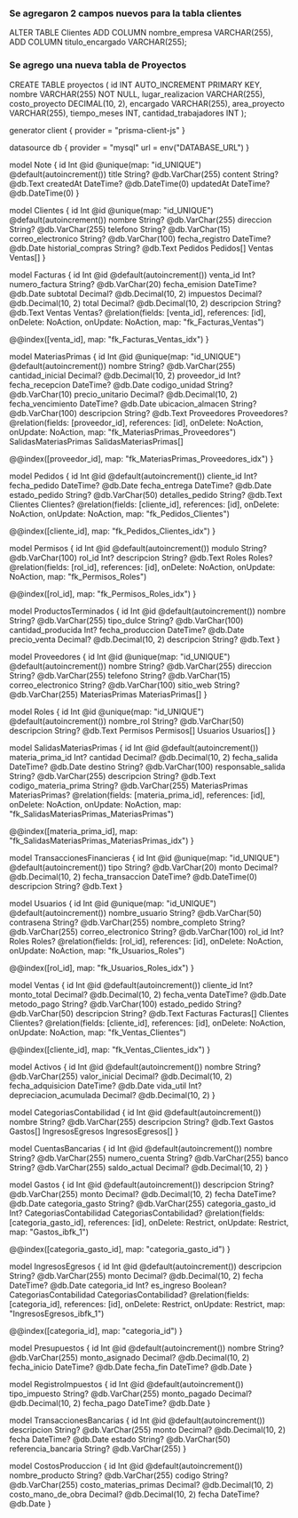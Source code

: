 ### Se agregaron 2 campos nuevos para la tabla clientes 

ALTER TABLE Clientes
ADD COLUMN nombre_empresa VARCHAR(255),
ADD COLUMN titulo_encargado VARCHAR(255);

### Se agrego una nueva tabla de Proyectos

CREATE TABLE proyectos (
    id INT AUTO_INCREMENT PRIMARY KEY,
    nombre VARCHAR(255) NOT NULL,
    lugar_realizacion VARCHAR(255),
    costo_proyecto DECIMAL(10, 2),
    encargado VARCHAR(255),
    area_proyecto VARCHAR(255),
    tiempo_meses INT,
    cantidad_trabajadores INT
);



generator client {
  provider = "prisma-client-js"
}

datasource db {
  provider = "mysql"
  url      = env("DATABASE_URL")
}

model Note {
  id        Int       @id @unique(map: "id_UNIQUE") @default(autoincrement())
  title     String?   @db.VarChar(255)
  content   String?   @db.Text
  createdAt DateTime? @db.DateTime(0)
  updatedAt DateTime? @db.DateTime(0)
}

model Clientes {
  id                 Int       @id @unique(map: "id_UNIQUE") @default(autoincrement())
  nombre             String?   @db.VarChar(255)
  direccion          String?   @db.VarChar(255)
  telefono           String?   @db.VarChar(15)
  correo_electronico String?   @db.VarChar(100)
  fecha_registro     DateTime? @db.Date
  historial_compras  String?   @db.Text
  Pedidos            Pedidos[]
  Ventas             Ventas[]
}

model Facturas {
  id             Int       @id @default(autoincrement())
  venta_id       Int?
  numero_factura String?   @db.VarChar(20)
  fecha_emision  DateTime? @db.Date
  subtotal       Decimal?  @db.Decimal(10, 2)
  impuestos      Decimal?  @db.Decimal(10, 2)
  total          Decimal?  @db.Decimal(10, 2)
  descripcion    String?   @db.Text
  Ventas         Ventas?   @relation(fields: [venta_id], references: [id], onDelete: NoAction, onUpdate: NoAction, map: "fk_Facturas_Ventas")

  @@index([venta_id], map: "fk_Facturas_Ventas_idx")
}

model MateriasPrimas {
  id                    Int                     @id @unique(map: "id_UNIQUE") @default(autoincrement())
  nombre                String?                 @db.VarChar(255)
  cantidad_inicial      Decimal?                @db.Decimal(10, 2)
  proveedor_id          Int?
  fecha_recepcion       DateTime?               @db.Date
  codigo_unidad         String?                 @db.VarChar(10)
  precio_unitario       Decimal?                @db.Decimal(10, 2)
  fecha_vencimiento     DateTime?               @db.Date
  ubicacion_almacen     String?                 @db.VarChar(100)
  descripcion           String?                 @db.Text
  Proveedores           Proveedores?            @relation(fields: [proveedor_id], references: [id], onDelete: NoAction, onUpdate: NoAction, map: "fk_MateriasPrimas_Proveedores")
  SalidasMateriasPrimas SalidasMateriasPrimas[]

  @@index([proveedor_id], map: "fk_MateriasPrimas_Proveedores_idx")
}

model Pedidos {
  id              Int       @id @default(autoincrement())
  cliente_id      Int?
  fecha_pedido    DateTime? @db.Date
  fecha_entrega   DateTime? @db.Date
  estado_pedido   String?   @db.VarChar(50)
  detalles_pedido String?   @db.Text
  Clientes        Clientes? @relation(fields: [cliente_id], references: [id], onDelete: NoAction, onUpdate: NoAction, map: "fk_Pedidos_Clientes")

  @@index([cliente_id], map: "fk_Pedidos_Clientes_idx")
}

model Permisos {
  id          Int     @id @default(autoincrement())
  modulo      String? @db.VarChar(100)
  rol_id      Int?
  descripcion String? @db.Text
  Roles       Roles?  @relation(fields: [rol_id], references: [id], onDelete: NoAction, onUpdate: NoAction, map: "fk_Permisos_Roles")

  @@index([rol_id], map: "fk_Permisos_Roles_idx")
}

model ProductosTerminados {
  id                 Int       @id @default(autoincrement())
  nombre             String?   @db.VarChar(255)
  tipo_dulce         String?   @db.VarChar(100)
  cantidad_producida Int?
  fecha_produccion   DateTime? @db.Date
  precio_venta       Decimal?  @db.Decimal(10, 2)
  descripcion        String?   @db.Text
}

model Proveedores {
  id                 Int              @id @unique(map: "id_UNIQUE") @default(autoincrement())
  nombre             String?          @db.VarChar(255)
  direccion          String?          @db.VarChar(255)
  telefono           String?          @db.VarChar(15)
  correo_electronico String?          @db.VarChar(100)
  sitio_web          String?          @db.VarChar(255)
  MateriasPrimas     MateriasPrimas[]
}

model Roles {
  id          Int        @id @unique(map: "id_UNIQUE") @default(autoincrement())
  nombre_rol  String?    @db.VarChar(50)
  descripcion String?    @db.Text
  Permisos    Permisos[]
  Usuarios    Usuarios[]
}

model SalidasMateriasPrimas {
  id                   Int             @id @default(autoincrement())
  materia_prima_id     Int?
  cantidad             Decimal?        @db.Decimal(10, 2)
  fecha_salida         DateTime?       @db.Date
  destino              String?         @db.VarChar(100)
  responsable_salida   String?         @db.VarChar(255)
  descripcion          String?         @db.Text
  codigo_materia_prima String?         @db.VarChar(255)
  MateriasPrimas       MateriasPrimas? @relation(fields: [materia_prima_id], references: [id], onDelete: NoAction, onUpdate: NoAction, map: "fk_SalidasMateriasPrimas_MateriasPrimas")

  @@index([materia_prima_id], map: "fk_SalidasMateriasPrimas_MateriasPrimas_idx")
}

model TransaccionesFinancieras {
  id                Int       @id @unique(map: "id_UNIQUE") @default(autoincrement())
  tipo              String?   @db.VarChar(20)
  monto             Decimal?  @db.Decimal(10, 2)
  fecha_transaccion DateTime? @db.DateTime(0)
  descripcion       String?   @db.Text
}

model Usuarios {
  id                 Int     @id @unique(map: "id_UNIQUE") @default(autoincrement())
  nombre_usuario     String? @db.VarChar(50)
  contrasena         String? @db.VarChar(255)
  nombre_completo    String? @db.VarChar(255)
  correo_electronico String? @db.VarChar(100)
  rol_id             Int?
  Roles              Roles?  @relation(fields: [rol_id], references: [id], onDelete: NoAction, onUpdate: NoAction, map: "fk_Usuarios_Roles")

  @@index([rol_id], map: "fk_Usuarios_Roles_idx")
}

model Ventas {
  id            Int        @id @default(autoincrement())
  cliente_id    Int?
  monto_total   Decimal?   @db.Decimal(10, 2)
  fecha_venta   DateTime?  @db.Date
  metodo_pago   String?    @db.VarChar(100)
  estado_pedido String?    @db.VarChar(50)
  descripcion   String?    @db.Text
  Facturas      Facturas[]
  Clientes      Clientes?  @relation(fields: [cliente_id], references: [id], onDelete: NoAction, onUpdate: NoAction, map: "fk_Ventas_Clientes")

  @@index([cliente_id], map: "fk_Ventas_Clientes_idx")
}

model Activos {
  id                     Int       @id @default(autoincrement())
  nombre                 String?   @db.VarChar(255)
  valor_inicial          Decimal?  @db.Decimal(10, 2)
  fecha_adquisicion      DateTime? @db.Date
  vida_util              Int?
  depreciacion_acumulada Decimal?  @db.Decimal(10, 2)
}

model CategoriasContabilidad {
  id              Int               @id @default(autoincrement())
  nombre          String?           @db.VarChar(255)
  descripcion     String?           @db.Text
  Gastos          Gastos[]
  IngresosEgresos IngresosEgresos[]
}

model CuentasBancarias {
  id            Int      @id @default(autoincrement())
  nombre        String?  @db.VarChar(255)
  numero_cuenta String?  @db.VarChar(255)
  banco         String?  @db.VarChar(255)
  saldo_actual  Decimal? @db.Decimal(10, 2)
}

model Gastos {
  id                     Int                     @id @default(autoincrement())
  descripcion            String?                 @db.VarChar(255)
  monto                  Decimal?                @db.Decimal(10, 2)
  fecha                  DateTime?               @db.Date
  categoria_gasto        String?                 @db.VarChar(255)
  categoria_gasto_id     Int?
  CategoriasContabilidad CategoriasContabilidad? @relation(fields: [categoria_gasto_id], references: [id], onDelete: Restrict, onUpdate: Restrict, map: "Gastos_ibfk_1")

  @@index([categoria_gasto_id], map: "categoria_gasto_id")
}

model IngresosEgresos {
  id                     Int                     @id @default(autoincrement())
  descripcion            String?                 @db.VarChar(255)
  monto                  Decimal?                @db.Decimal(10, 2)
  fecha                  DateTime?               @db.Date
  categoria_id           Int?
  es_ingreso             Boolean?
  CategoriasContabilidad CategoriasContabilidad? @relation(fields: [categoria_id], references: [id], onDelete: Restrict, onUpdate: Restrict, map: "IngresosEgresos_ibfk_1")

  @@index([categoria_id], map: "categoria_id")
}

model Presupuestos {
  id             Int       @id @default(autoincrement())
  nombre         String?   @db.VarChar(255)
  monto_asignado Decimal?  @db.Decimal(10, 2)
  fecha_inicio   DateTime? @db.Date
  fecha_fin      DateTime? @db.Date
}

model RegistroImpuestos {
  id            Int       @id @default(autoincrement())
  tipo_impuesto String?   @db.VarChar(255)
  monto_pagado  Decimal?  @db.Decimal(10, 2)
  fecha_pago    DateTime? @db.Date
}

model TransaccionesBancarias {
  id                  Int       @id @default(autoincrement())
  descripcion         String?   @db.VarChar(255)
  monto               Decimal?  @db.Decimal(10, 2)
  fecha               DateTime? @db.Date
  estado              String?   @db.VarChar(50)
  referencia_bancaria String?   @db.VarChar(255)
}

model CostosProduccion {
  id                    Int       @id @default(autoincrement())
  nombre_producto       String?   @db.VarChar(255)
  codigo                String?   @db.VarChar(255)
  costo_materias_primas Decimal?  @db.Decimal(10, 2)
  costo_mano_de_obra    Decimal?  @db.Decimal(10, 2)
  fecha                 DateTime? @db.Date
}

